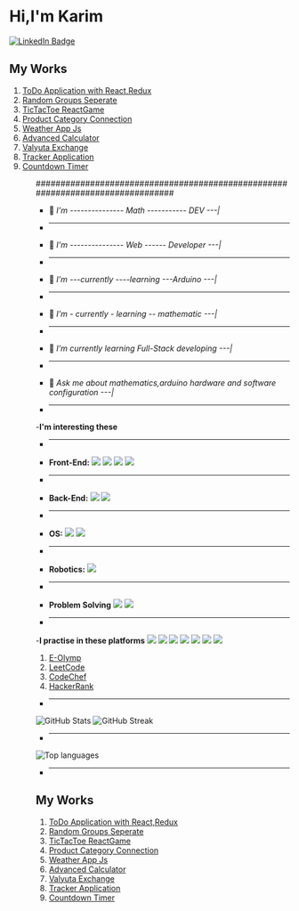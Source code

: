 <h1>Hi,I'm Karim</h1> <div id="badges">
  <a href="https://www.linkedin.com/in/shikhkarim-mammadov">
    <img src="https://img.shields.io/badge/LinkedIn-blue?style=for-the-badge&logo=linkedin&logoColor=white" alt="LinkedIn Badge"/>
  </a>
</div>
<h2>My Works </h2>
<ol>
  <li><a target="blank" href="https://memmedov-karim.github.io/ToDoAppWithReactRedux/">ToDo Application with React,Redux<a/></li>
  <li><a target="blank" href="https://memmedov-karim.github.io/EasyGroupSetup/">Random Groups Seperate<a/></li>
  <li><a target="blank" href="https://memmedov-karim.github.io/TicTacToe_withReact/">TicTacToe ReactGame<a/></li>
  <li><a target="blank" href="https://memmedov-karim.github.io/Category-Product-connection-API-/">Product Category Connection<a/></li>
  <li><a target="blank" href="https://memmedov-karim.github.io/WeatherApp/">Weather App Js<a/></li>
  <li><a target="blank" href="https://memmedov-karim.github.io/Advanced_Calculator/">Advanced Calculator<a/></li>
  <li><a target="blank" href="https://memmedov-karim.github.io/Valyuta-Application/">Valyuta Exchange<a/></li>
  <li><a target="blank" href="https://memmedov-karim.github.io/Tracker-Application/">Tracker Application<a/></li>
  <li><a target="blank" href="https://memmedov-karim.github.io/Count-Down-Timer/">Countdown Timer<a/></li>
<ol/>


###############################################################################
- 🌱 <i>I'm --------------- Math ----------- DEV ---|</i>
- <hr>                                                          
- 🌱 <i>I'm --------------- Web ------ Developer ---|</i>
- <hr>                                                         
- 🌱 <i>I’m ---currently ----learning ---Arduino ---|</i>
- <hr>                                                     
- 🌱 <i>I’m - currently - learning -- mathematic ---|</i>
- <hr>                                                       
- 🌱 <i>I’m currently learning Full-Stack developing ---|</i>
- <hr>                                                                                 
- 💬 <i>Ask me about mathematics,arduino hardware and software configuration ---|</i>
- <hr>
 -<strong>I'm interesting these</strong>       
 - <hr>
 - <strong>Front-End:</strong> <img src="https://img.shields.io/badge/-HTML-e34f26?logo=html5&logoColor=fff">    <img src="https://img.shields.io/badge/-CSS-1572B6?logo=css3&logoColor=fff">   <img src="https://img.shields.io/badge/-JAVASCRIPT-F7DF1E?logo=javascript&logoColor=red">   <img src="https://img.shields.io/badge/-REACT%20JS-61DAFB?logo=reactjs&logoColor=red">
 - <hr>
 - <strong>Back-End:</strong> <img src="https://img.shields.io/badge/-NODE%20JS-339933?logo=nodejs&logoColor=red">    <img src="https://img.shields.io/badge/-MONGODB-47A248?logo=mongodb&logoColor=red">
 - <hr>
 - <strong>OS:</strong> <img src="https://img.shields.io/badge/-KALI%20LINUX-557C94?logo=kalil%20inux&logoColor=red">  <img src="https://img.shields.io/badge/-Windows-0078D6logo=windows&logoColor=red">
 - <hr>
 - <strong>Robotics:</strong> <img src="https://img.shields.io/badge/-ARDUINO-00979D?logo=arduino&logoColor=red">
 - <hr>
 - <strong>Problem Solving</strong> <img src="https://img.shields.io/badge/-PYTHON-3776AB?logo=python&logoColor=yellow">    <img src="https://img.shields.io/badge/-C++-00599C?logo=c++&logoColor=red">       
 - <hr>                        
         

 -<strong>I practise in  these platforms</strong>
 <img src="https://img.shields.io/badge/-EOlymp-0078D6logo=eolymp&logoColor=red">  <img src="https://img.shields.io/badge/-CODECHEF-5B4638?logo=codechef&logoColor=red">  <img src="https://img.shields.io/badge/-CODEWARS-B1361E?logo=codewars&logoColor=red">  <img src="https://img.shields.io/badge/-LEETCODE-FFA116?logo=leetcode&logoColor=red">  <img src="https://img.shields.io/badge/-THE%20ALGORITHMS-00BCB4?logo=thealgorithms&logoColor=red">  <img src="https://img.shields.io/badge/-HackerEarth-00EA64?logo=hackerearth&logoColor=red">  <img src="https://img.shields.io/badge/-HackerRank-2C3454logo=hackerrank&logoColor=red">
 <ol>
 <li><a href="https://www.eolymp.com/az/users/sixkerim">E-Olymp</a></li>
 <li><a href="https://leetcode.com/Karimmammadov/">LeetCode</a></li>
 <li><a href="https://www.codechef.com/users/kerim_288">CodeChef</a></li>
 <li><a href="https://www.hackerrank.com/sixkerimmemmedo1">HackerRank</a></li>
 </ol>
 
- <hr>


![GitHub Stats](https://github-readme-stats.vercel.app/api?username=memmedov-karim&theme=radical)   ![GitHub Streak](http://github-readme-streak-stats.herokuapp.com?user=memmedov-karim&theme=radical&background=000000)
- <hr>

![Top languages](https://github-readme-stats.vercel.app/api/top-langs/?username=memmedov-karim&show_icons=true&theme=radical)
- <hr>

<h2>My Works </h2>
<ol>
  <li><a target="blank" href="https://memmedov-karim.github.io/ToDoAppWithReactRedux/">ToDo Application with React,Redux<a/></li>
  <li><a target="blank" href="https://memmedov-karim.github.io/EasyGroupSetup/">Random Groups Seperate<a/></li>
  <li><a target="blank" href="https://memmedov-karim.github.io/TicTacToe_withReact/">TicTacToe ReactGame<a/></li>
  <li><a target="blank" href="https://memmedov-karim.github.io/Category-Product-connection-API-/">Product Category Connection<a/></li>
  <li><a target="blank" href="https://memmedov-karim.github.io/WeatherApp/">Weather App Js<a/></li>
  <li><a target="blank" href="https://memmedov-karim.github.io/Advanced_Calculator/">Advanced Calculator<a/></li>
  <li><a target="blank" href="https://memmedov-karim.github.io/Valyuta-Application/">Valyuta Exchange<a/></li>
  <li><a target="blank" href="https://memmedov-karim.github.io/Tracker-Application/">Tracker Application<a/></li>
  <li><a target="blank" href="https://memmedov-karim.github.io/Count-Down-Timer/">Countdown Timer<a/></li>
<ol/>




